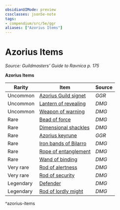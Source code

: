 ```yaml
---
obsidianUIMode: preview
cssclasses: json5e-note
tags:
- compendium/src/5e/ggr
aliases: ["Azorius Items"]
---
```

# Azorius Items
*Source: Guildmasters' Guide to Ravnica p. 175* 

**Azorius Items**

| Rarity | Item | Source |
|--------|------|--------|
| Uncommon | [Azorius Guild signet](Mechanics/items/azorius-guild-signet-ggr.md) | *GGR* |
| Uncommon | [Lantern of revealing](Mechanics/items/lantern-of-revealing.md) | *DMG* |
| Uncommon | [Weapon of warning](Mechanics/items/weapon-of-warning.md) | *DMG* |
| Rare | [Bead of force](Mechanics/items/bead-of-force.md) | *DMG* |
| Rare | [Dimensional shackles](Mechanics/items/dimensional-shackles.md) | *DMG* |
| Rare | [Azorius keyrune](Mechanics/items/azorius-keyrune-ggr.md) | *GGR* |
| Rare | [Iron bands of Bilarro](Mechanics/items/iron-bands-of-bilarro.md) | *DMG* |
| Rare | [Rope of entanglement](Mechanics/items/rope-of-entanglement.md) | *DMG* |
| Rare | [Wand of binding](Mechanics/items/wand-of-binding.md) | *DMG* |
| Very rare | [Rod of alertness](Mechanics/items/rod-of-alertness.md) | *DMG* |
| Very rare | [Rod of security](Mechanics/items/rod-of-security.md) | *DMG* |
| Legendary | [Defender](Mechanics/items/defender.md) | *DMG* |
| Legendary | [Rod of lordly might](Mechanics/items/rod-of-lordly-might.md) | *DMG* |
^azorius-items